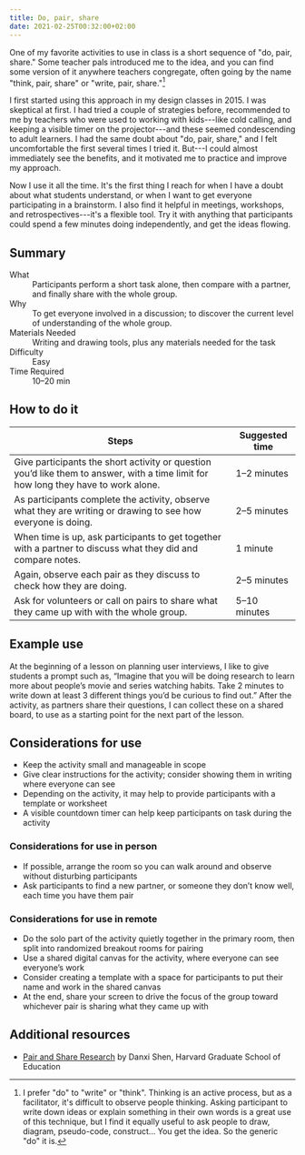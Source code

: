 ```yaml
---
title: Do, pair, share
date: 2021-02-25T00:32:00+02:00
---
```


One of my favorite activities to use in class is a short sequence of "do, pair, share." Some teacher pals introduced me to the idea, and you can find some version of it anywhere teachers congregate, often going by the name "think, pair, share" or "write, pair, share."[^think-write-do]

[^think-write-do]: I prefer "do" to "write" or "think". Thinking is an active process, but as a facilitator, it's difficult to observe people thinking. Asking participant to write down ideas or explain something in their own words is a great use of this technique, but I find it equally useful to ask people to draw, diagram, pseudo-code, construct... You get the idea. So the generic "do" it is.

I first started using this approach in my design classes in 2015. I was skeptical at first. I had tried a couple of strategies before, recommended to me by teachers who were used to working with kids---like cold calling, and keeping a visible timer on the projector---and these seemed condescending to adult learners. I had the same doubt about "do, pair, share," and I felt uncomfortable the first several times I tried it. But---I could almost immediately see the benefits, and it motivated me to practice and improve my approach.

Now I use it all the time. It's the first thing I reach for when I have a doubt about what students understand, or when I want to get everyone participating in a brainstorm. I also find it helpful in meetings, workshops, and retrospectives---it's a flexible tool. Try it with anything that participants could spend a few minutes doing independently, and get the ideas flowing.

## Summary

<dl class="deets">
  <dt>What</dt>
  <dd>Participants perform a short task alone, then compare with a partner, and finally share with the whole group.</dd>
  <dt>Why</dt>
  <dd>To get everyone involved in a discussion; to discover the current level of understanding of the whole group.</dd>
  <dt>Materials Needed</dt>
  <dd>Writing and drawing tools, plus any materials needed for the task</dd>
  <dt>Difficulty</dt>
  <dd>Easy</dd>
  <dt>Time Required</dt>
  <dd>10–20 min</dd>
</dl>

## How to do it

<table class="steps">
  <thead>
    <tr>
      <th>Steps</th>
      <th>Suggested time</th>
    </tr>
  </thead>
  <tbody>
    <tr>
      <td>
        Give participants the short activity or question you’d like them to answer, with a time limit for how long they have to work alone.
      </td>
      <td>
        1–2 minutes
      </td>
    </tr>
    <tr>
      <td>
        As participants complete the activity, observe what they are writing or drawing to see how everyone is doing.
      </td>
      <td>
        2–5 minutes
      </td>
    </tr>
    <tr>
      <td>
        When time is up, ask participants to get together with a partner to discuss what they did and compare notes.
      </td>
      <td>
        1 minute
      </td>
    </tr>
    <tr>
      <td>
        Again, observe each pair as they discuss to check how they are doing.
      </td>
      <td>
        2–5 minutes
      </td>
    </tr>
    <tr>
      <td>
        Ask for volunteers or call on pairs to share what they came up with with the whole group.
      </td>
      <td>
        5–10 minutes
      </td>
    </tr>
  </tbody>
</table>

## Example use

At the beginning of a lesson on planning user interviews, I like to give students a prompt such as, “Imagine that you will be doing research to learn more about people’s movie and series watching habits. Take 2 minutes to write down at least 3 different things you’d be curious to find out.” After the activity, as partners share their questions, I can collect these on a shared board, to use as a starting point for the next part of the lesson.

## Considerations for use

- Keep the activity small and manageable in scope
- Give clear instructions for the activity; consider showing them in writing where everyone can see
- Depending on the activity, it may help to provide participants with a template or worksheet
- A visible countdown timer can help keep participants on task during the activity

### Considerations for use in person

- If possible, arrange the room so you can walk around and observe without disturbing participants
- Ask participants to find a new partner, or someone they don’t know well, each time you have them pair

### Considerations for use in remote

- Do the solo part of the activity quietly together in the primary room, then split into randomized breakout rooms for pairing
- Use a shared digital canvas for the activity, where everyone can see everyone’s work
- Consider creating a template with a space for participants to put their name and work in the shared canvas
- At the end, share your screen to drive the focus of the group toward whichever pair is sharing what they came up with

## Additional resources

- [Pair and Share Research](https://ablconnect.harvard.edu/pair-and-share-research) by Danxi Shen, Harvard Graduate School of Education
